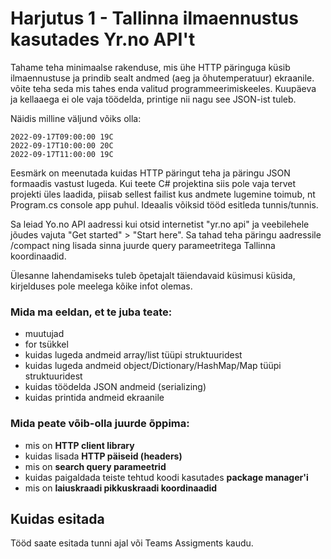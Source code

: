 # Harjutus 1 - Tallinna ilmaennustus kasutades Yr.no API't

Tahame teha minimaalse rakenduse, mis ühe HTTP päringuga küsib ilmaennustuse ja prindib sealt andmed (aeg ja õhutemperatuur) ekraanile.
võite teha seda mis tahes enda valitud programmeerimiskeeles. Kuupäeva ja kellaaega ei ole vaja töödelda, printige nii nagu see JSON-ist tuleb.

Näidis milline väljund võiks olla:

    2022-09-17T09:00:00 19C
    2022-09-17T10:00:00 20C
    2022-09-17T11:00:00 19C


Eesmärk on meenutada kuidas HTTP päringut teha ja päringu JSON formaadis vastust lugeda.
Kui teete C# projektina siis pole vaja tervet projekti üles laadida, piisab sellest failist kus andmete lugemine toimub, nt Program.cs console app puhul.
Ideaalis võiksid tööd esitleda tunnis/tunnis.

Sa leiad Yo.no API aadressi kui otsid internetist "yr.no api" ja veebilehele jõudes vajuta "Get started" > "Start here".
Sa tahad teha päringu aadressile /compact ning lisada sinna juurde query parameetritega Tallinna koordinaadid.

Ülesanne lahendamiseks tuleb õpetajalt täiendavaid küsimusi küsida, kirjelduses pole meelega kõike infot olemas.

### Mida ma eeldan, et te juba teate:
* muutujad
* for tsükkel
* kuidas lugeda andmeid array/list tüüpi struktuuridest
* kuidas lugeda andmeid object/Dictionary/HashMap/Map tüüpi struktuuridest
* kuidas töödelda JSON andmeid (serializing)
* kuidas printida andmeid ekraanile

### Mida peate võib-olla juurde õppima:
* mis on **HTTP client library**
* kuidas lisada **HTTP päiseid (headers)**
* mis on **search query parameetrid**
* kuidas paigaldada teiste tehtud koodi kasutades **package manager'i**
* mis on **laiuskraadi pikkuskraadi koordinaadid**

## Kuidas esitada
Tööd saate esitada tunni ajal või Teams Assigments kaudu.
